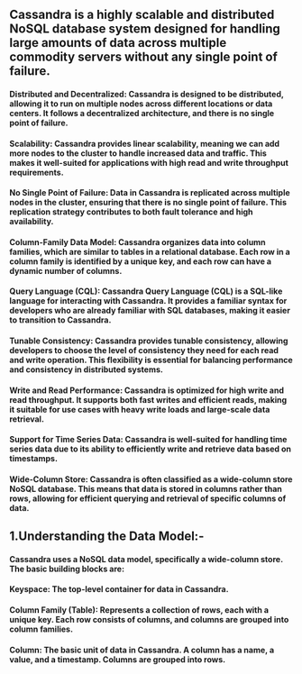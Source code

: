 ## Cassandra is a highly scalable and distributed NoSQL database system designed for handling large amounts of data across multiple commodity servers without any single point of failure.

#### Distributed and Decentralized: Cassandra is designed to be distributed, allowing it to run on multiple nodes across different locations or data centers. It follows a decentralized architecture, and there is no single point of failure.

#### Scalability: Cassandra provides linear scalability, meaning we can add more nodes to the cluster to handle increased data and traffic. This makes it well-suited for applications with high read and write throughput requirements.

#### No Single Point of Failure: Data in Cassandra is replicated across multiple nodes in the cluster, ensuring that there is no single point of failure. This replication strategy contributes to both fault tolerance and high availability.

#### Column-Family Data Model: Cassandra organizes data into column families, which are similar to tables in a relational database. Each row in a column family is identified by a unique key, and each row can have a dynamic number of columns.

#### Query Language (CQL): Cassandra Query Language (CQL) is a SQL-like language for interacting with Cassandra. It provides a familiar syntax for developers who are already familiar with SQL databases, making it easier to transition to Cassandra.

#### Tunable Consistency: Cassandra provides tunable consistency, allowing developers to choose the level of consistency they need for each read and write operation. This flexibility is essential for balancing performance and consistency in distributed systems.

#### Write and Read Performance: Cassandra is optimized for high write and read throughput. It supports both fast writes and efficient reads, making it suitable for use cases with heavy write loads and large-scale data retrieval.

#### Support for Time Series Data: Cassandra is well-suited for handling time series data due to its ability to efficiently write and retrieve data based on timestamps.

#### Wide-Column Store: Cassandra is often classified as a wide-column store NoSQL database. This means that data is stored in columns rather than rows, allowing for efficient querying and retrieval of specific columns of data.

## 1.Understanding the Data Model:-
#### Cassandra uses a NoSQL data model, specifically a wide-column store. The basic building blocks are:
#### Keyspace: The top-level container for data in Cassandra.
#### Column Family (Table): Represents a collection of rows, each with a unique key. Each row consists of columns, and columns are grouped into column families.
#### Column: The basic unit of data in Cassandra. A column has a name, a value, and a timestamp. Columns are grouped into rows.
